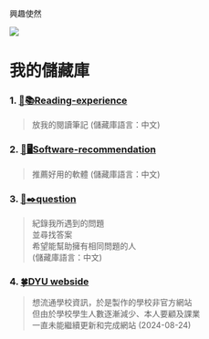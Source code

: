 <div>興趣使然</div>

![](https://media.tenor.com/bhVEt__Nyu8AAAAM/vibe.gif)

# 我的儲藏庫
### 1. [📝📚Reading-experience](https://github.com/ddk070/Reading-experience)
> 放我的閱讀筆記 (儲藏庫語言：中文)

### 2. [📱🖥️Software-recommendation](https://github.com/ddk070/Software-recommendation)
> 推薦好用的軟體 (儲藏庫語言：中文)

### 3. [🔎✒️question](https://github.com/ddk070/question)
> 紀錄我所遇到的問題 <br>
> 並尋找答案 <br>
> 希望能幫助擁有相同問題的人 <br>
> (儲藏庫語言：中文)

### 4. [🍀DYU webside](https://github.com/ddk070/webside)
> 想流通學校資訊，於是製作的學校非官方網站 <br>
> 但由於學校學生人數逐漸減少、本人要顧及課業 <br>
> 一直未能繼續更新和完成網站 (2024-08-24)
